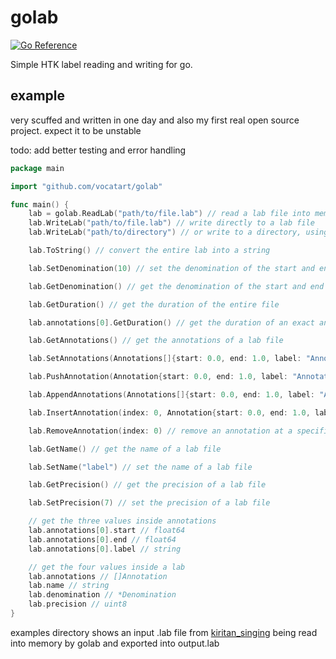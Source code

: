 # golab

[![Go Reference](https://pkg.go.dev/badge/github.com/vocatart/golab.svg)](https://pkg.go.dev/github.com/vocatart/golab)

Simple HTK label reading and writing for go.

## example

very scuffed and written in one day and also my first real open source project. expect it to be unstable

todo: add better testing and error handling

```go
package main

import "github.com/vocatart/golab"

func main() {
    lab = golab.ReadLab("path/to/file.lab") // read a lab file into memory
    lab.WriteLab("path/to/file.lab") // write directly to a lab file
    lab.WriteLab("path/to/directory") // or write to a directory, using the name field of the lab object as the filename

    lab.ToString() // convert the entire lab into a string

    lab.SetDenomination(10) // set the denomination of the start and end times of a lab file

    lab.GetDenomination() // get the denomination of the start and end times of a lab file

    lab.GetDuration() // get the duration of the entire file

    lab.annotations[0].GetDuration() // get the duration of an exact annotation

    lab.GetAnnotations() // get the annotations of a lab file

    lab.SetAnnotations(Annotations[]{start: 0.0, end: 1.0, label: "Annotation"}) // set the annotations of a lab file

    lab.PushAnnotation(Annotation{start: 0.0, end: 1.0, label: "Annotation"}) // push an annotation to the end of the annotations slice in a lab file

    lab.AppendAnnotations(Annotations[]{start: 0.0, end: 1.0, label: "Annotation", start: 1.0, end: 2.0, label: "Annotation 2"}) // append annotations to the end of the annotations slice in a lab file

    lab.InsertAnnotation(index: 0, Annotation{start: 0.0, end: 1.0, label: "Annotation"}) // insert an annotation at a specific index in the annotations slice in a lab file

    lab.RemoveAnnotation(index: 0) // remove an annotation at a specific index in the annotations slice in a lab file

    lab.GetName() // get the name of a lab file

    lab.SetName("label") // set the name of a lab file

    lab.GetPrecision() // get the precision of a lab file

    lab.SetPrecision(7) // set the precision of a lab file

    // get the three values inside annotations
    lab.annotations[0].start // float64
    lab.annotations[0].end // float64
    lab.annotations[0].label // string

    // get the four values inside a lab
    lab.annotations // []Annotation
    lab.name // string
    lab.denomination // *Denomination
    lab.precision // uint8
}
```

examples directory shows an input .lab file from [kiritan_singing](https://github.com/mmorise/kiritan_singing) being read into memory by golab and exported into output.lab

